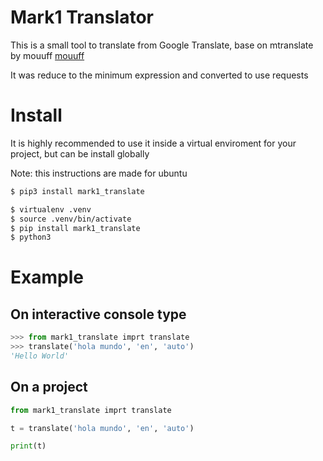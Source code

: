 # Mark1 Translator

This is a small tool to translate from Google Translate, base on mtranslate by mouuff [mouuff](https://github.com/mouuff)

It was reduce to the minimum expression and converted to use requests

# Install
It is highly recommended to use it inside a virtual enviroment for your project, but can be install globally

Note: this instructions are made for ubuntu

```bash
$ pip3 install mark1_translate
```

```bash
$ virtualenv .venv
$ source .venv/bin/activate
$ pip install mark1_translate
$ python3
```

# Example

## On interactive console type

```py
>>> from mark1_translate imprt translate
>>> translate('hola mundo', 'en', 'auto')
'Hello World'
```

## On a project

```py
from mark1_translate imprt translate

t = translate('hola mundo', 'en', 'auto')

print(t)
```


